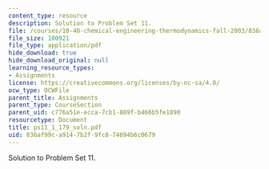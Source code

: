 ```yaml
---
content_type: resource
description: Solution to Problem Set 11.
file: /courses/10-40-chemical-engineering-thermodynamics-fall-2003/836af99ca9147b2f9fc874694b6c0679_ps11_1_179_soln.pdf
file_size: 100921
file_type: application/pdf
hide_download: true
hide_download_original: null
learning_resource_types:
- Assignments
license: https://creativecommons.org/licenses/by-nc-sa/4.0/
ocw_type: OCWFile
parent_title: Assignments
parent_type: CourseSection
parent_uid: c776a51e-ecca-7cb1-889f-b466b5fe1890
resourcetype: Document
title: ps11_1_179_soln.pdf
uid: 836af99c-a914-7b2f-9fc8-74694b6c0679
---
```

Solution to Problem Set 11.